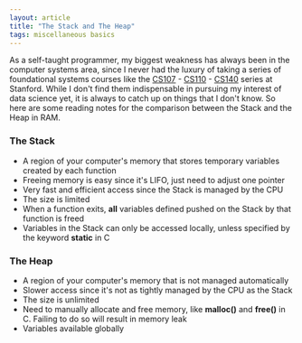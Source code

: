 ```yaml
---
layout: article
title: "The Stack and The Heap"
tags: miscellaneous basics
---
```


As a self-taught programmer, my biggest weakness has always been in the computer systems area, since I never had the luxury of taking a series of foundational systems courses like the [CS107](https://web.stanford.edu/class/cs107/ "CS107") - [CS110](http://web.stanford.edu/class/cs110/ "CS110") - [CS140](http://cs140.stanford.edu/ "CS140") series at Stanford. While I don't find them indispensable in pursuing my interest of data science yet, it is always to catch up on things that I don't know. So here are some reading notes for the comparison between the Stack and the Heap in RAM. 

<!--more-->

### The Stack 
- A region of your computer's memory that stores temporary variables created by each function
- Freeing memory is easy since it's LIFO, just need to adjust one pointer
- Very fast and efficient access since the Stack is managed by the CPU
- The size is limited
- When a function exits, **all** variables defined pushed on the Stack by that function is freed 
- Variables in the Stack can only be accessed locally, unless specified by the keyword **static** in C

### The Heap 
- A region of your computer's memory that is not managed automatically
- Slower access since it's not as tightly managed by the CPU as the Stack 
- The size is unlimited
- Need to manually allocate and free memory, like **malloc()** and **free()** in C. Failing to do so will result in memory leak 
- Variables available globally


